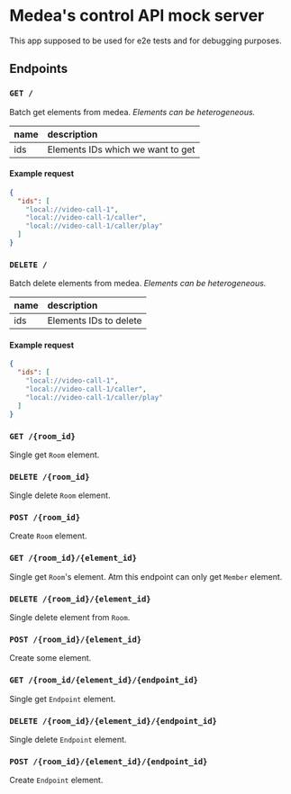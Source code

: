 Medea's control API mock server
===============================

This app supposed to be used for e2e tests and for debugging purposes.




## Endpoints


### `GET /`

Batch get elements from medea.
_Elements can be heterogeneous._

| name | description                       |
|:-----|:----------------------------------|
| ids  | Elements IDs which we want to get |

#### Example request

```json
{
  "ids": [
    "local://video-call-1",
    "local://video-call-1/caller",
    "local://video-call-1/caller/play"
  ]
}
```


### `DELETE /`

Batch delete elements from medea.
_Elements can be heterogeneous._

| name | description            |
|:-----|:-----------------------|
| ids  | Elements IDs to delete |

#### Example request

```json
{
  "ids": [
    "local://video-call-1",
    "local://video-call-1/caller",
    "local://video-call-1/caller/play"
  ]
}
```


### `GET /{room_id}`

Single get `Room` element.


### `DELETE /{room_id}`

Single delete `Room` element.


### `POST /{room_id}`

Create `Room` element.


### `GET /{room_id}/{element_id}`

Single get `Room`'s element.
Atm this endpoint can only get `Member` element.


### `DELETE /{room_id}/{element_id}`

Single delete element from `Room`.


### `POST /{room_id}/{element_id}`

Create some element.


### `GET /{room_id/{element_id}/{endpoint_id}`

Single get `Endpoint` element.


### `DELETE /{room_id}/{element_id}/{endpoint_id}`

Single delete `Endpoint` element.


### `POST /{room_id}/{element_id}/{endpoint_id}`

Create `Endpoint` element.
